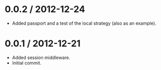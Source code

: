 
0.0.2 / 2012-12-24 
==================

  * Added passport and a test of the local strategy (also as an example).

0.0.1 / 2012-12-21 
==================

  * Added session middleware.
  * Initial commit.
